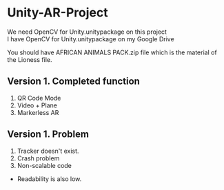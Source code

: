 # Unity-AR-Project

We need OpenCV for Unity.unitypackage on this project </br>
I have OpenCV for Unity.unitypackage on my Google Drive</br>

You should have AFRICAN ANIMALS PACK.zip file which is the material of the Lioness file.</br>


## Version 1. Completed function

1. QR Code Mode
2. Video + Plane
3. Markerless AR

## Version 1. Problem

1. Tracker doesn't exist.
2. Crash problem
3. Non-scalable code
 - Readability is also low.
